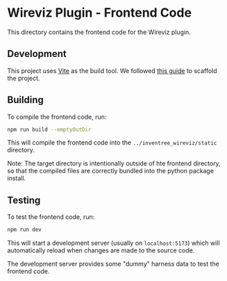# Wireviz Plugin - Frontend Code

This directory contains the frontend code for the Wireviz plugin.

## Development

This project uses [Vite](https://vitejs.dev/) as the build tool. We followed [this guide](https://vitejs.dev/guide/#scaffolding-your-first-vite-project) to scaffold the project.

## Building

To compile the frontend code, run:

```bash
npm run build --emptyOutDir
```

This will compile the frontend code into the `../inventree_wireviz/static` directory.

Note: The target directory is intentionally outside of hte frontend directory, so that the compiled files are correctly bundled into the python package install.

## Testing

To test the frontend code, run:

```bash
npm run dev
```

This will start a development server (usually on `localhost:5173`) which will automatically reload when changes are made to the source code.

The development server provides some "dummy" harness data to test the frontend code.
